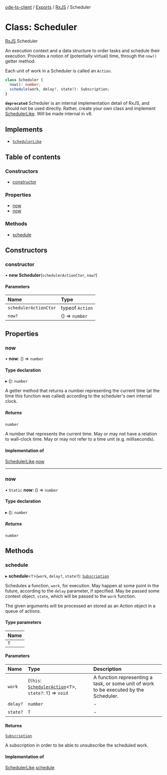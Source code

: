 [ode-ts-client](../README.md) / [Exports](../modules.md) / [RxJS](../modules/RxJS.md) / Scheduler

# Class: Scheduler

[RxJS](../modules/RxJS.md).Scheduler

An execution context and a data structure to order tasks and schedule their
execution. Provides a notion of (potentially virtual) time, through the
`now()` getter method.

Each unit of work in a Scheduler is called an `Action`.

```ts
class Scheduler {
  now(): number;
  schedule(work, delay?, state?): Subscription;
}
```

**`deprecated`** Scheduler is an internal implementation detail of RxJS, and
should not be used directly. Rather, create your own class and implement
[SchedulerLike](../interfaces/RxJS.SchedulerLike.md). Will be made internal in v8.

## Implements

- [`SchedulerLike`](../interfaces/RxJS.SchedulerLike.md)

## Table of contents

### Constructors

- [constructor](RxJS.Scheduler.md#constructor)

### Properties

- [now](RxJS.Scheduler.md#now)
- [now](RxJS.Scheduler.md#now)

### Methods

- [schedule](RxJS.Scheduler.md#schedule)

## Constructors

### constructor

• **new Scheduler**(`schedulerActionCtor`, `now?`)

#### Parameters

| Name | Type |
| :------ | :------ |
| `schedulerActionCtor` | typeof `Action` |
| `now?` | () => `number` |

## Properties

### now

• **now**: () => `number`

#### Type declaration

▸ (): `number`

A getter method that returns a number representing the current time
(at the time this function was called) according to the scheduler's own
internal clock.

##### Returns

`number`

A number that represents the current time. May or may not
have a relation to wall-clock time. May or may not refer to a time unit
(e.g. milliseconds).

#### Implementation of

[SchedulerLike](../interfaces/RxJS.SchedulerLike.md).[now](../interfaces/RxJS.SchedulerLike.md#now)

___

### now

▪ `Static` **now**: () => `number`

#### Type declaration

▸ (): `number`

##### Returns

`number`

## Methods

### schedule

▸ **schedule**<`T`\>(`work`, `delay?`, `state?`): [`Subscription`](RxJS.Subscription.md)

Schedules a function, `work`, for execution. May happen at some point in
the future, according to the `delay` parameter, if specified. May be passed
some context object, `state`, which will be passed to the `work` function.

The given arguments will be processed an stored as an Action object in a
queue of actions.

#### Type parameters

| Name |
| :------ |
| `T` |

#### Parameters

| Name | Type | Description |
| :------ | :------ | :------ |
| `work` | (`this`: [`SchedulerAction`](../interfaces/RxJS.SchedulerAction.md)<`T`\>, `state?`: `T`) => `void` | A function representing a task, or some unit of work to be executed by the Scheduler. |
| `delay?` | `number` | - |
| `state?` | `T` | - |

#### Returns

[`Subscription`](RxJS.Subscription.md)

A subscription in order to be able to unsubscribe
the scheduled work.

#### Implementation of

[SchedulerLike](../interfaces/RxJS.SchedulerLike.md).[schedule](../interfaces/RxJS.SchedulerLike.md#schedule)
